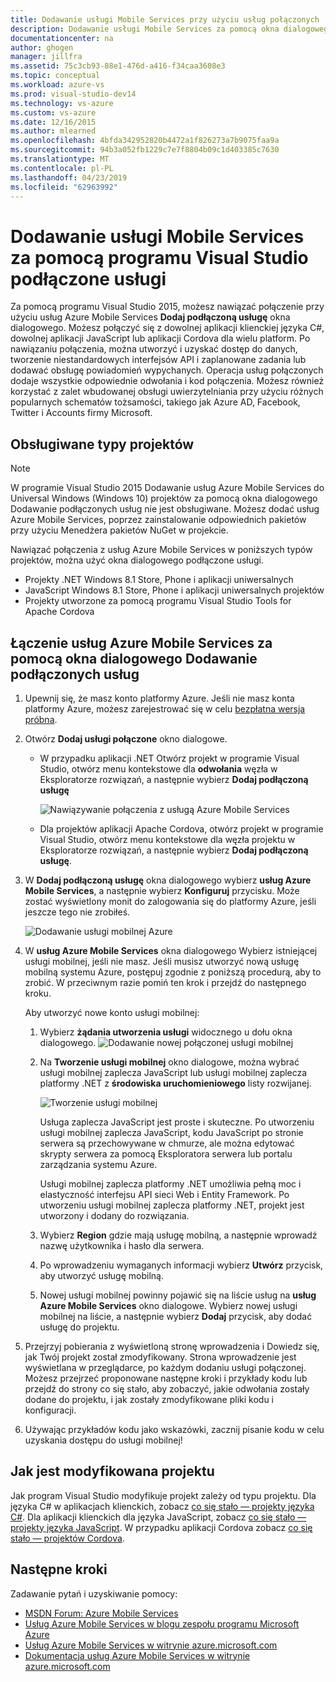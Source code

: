 ```yaml
---
title: Dodawanie usługi Mobile Services przy użyciu usług połączonych
description: Dodawanie usługi Mobile Services za pomocą okna dialogowego programu Visual Studio Dodaj połączone usługi
documentationcenter: na
author: ghogen
manager: jillfra
ms.assetid: 75c3cb93-88e1-476d-a416-f34caa3608e3
ms.topic: conceptual
ms.workload: azure-vs
ms.prod: visual-studio-dev14
ms.technology: vs-azure
ms.custom: vs-azure
ms.date: 12/16/2015
ms.author: mlearned
ms.openlocfilehash: 4bfda342952820b4472a1f826273a7b9075faa9a
ms.sourcegitcommit: 94b3a052fb1229c7e7f8804b09c1d403385c7630
ms.translationtype: MT
ms.contentlocale: pl-PL
ms.lasthandoff: 04/23/2019
ms.locfileid: "62963992"
---
```

# <a name="adding-mobile-services-by-using-visual-studio-connected-services"></a>Dodawanie usługi Mobile Services za pomocą programu Visual Studio podłączone usługi
Za pomocą programu Visual Studio 2015, możesz nawiązać połączenie przy użyciu usług Azure Mobile Services **Dodaj podłączoną usługę** okna dialogowego. Możesz połączyć się z dowolnej aplikacji klienckiej języka C#, dowolnej aplikacji JavaScript lub aplikacji Cordova dla wielu platform. Po nawiązaniu połączenia, można utworzyć i uzyskać dostęp do danych, tworzenie niestandardowych interfejsów API i zaplanowane zadania lub dodawać obsługę powiadomień wypychanych.  Operacja usług połączonych dodaje wszystkie odpowiednie odwołania i kod połączenia. Możesz również korzystać z zalet wbudowanej obsługi uwierzytelniania przy użyciu różnych popularnych schematów tożsamości, takiego jak Azure AD, Facebook, Twitter i Accounts firmy Microsoft.

## <a name="supported-project-types"></a>Obsługiwane typy projektów
> [!NOTE]
> W programie Visual Studio 2015 Dodawanie usług Azure Mobile Services do Universal Windows (Windows 10) projektów za pomocą okna dialogowego Dodawanie podłączonych usług nie jest obsługiwane. Możesz dodać usług Azure Mobile Services, poprzez zainstalowanie odpowiednich pakietów przy użyciu Menedżera pakietów NuGet w projekcie.
>
>

Nawiązać połączenia z usług Azure Mobile Services w poniższych typów projektów, można użyć okna dialogowego podłączone usługi.

* Projekty .NET Windows 8.1 Store, Phone i aplikacji uniwersalnych
* JavaScript Windows 8.1 Store, Phone i aplikacji uniwersalnych projektów
* Projekty utworzone za pomocą programu Visual Studio Tools for Apache Cordova

## <a name="connect-to-azure-mobile-services-using-the-add-connected-services-dialog"></a>Łączenie usług Azure Mobile Services za pomocą okna dialogowego Dodawanie podłączonych usług
1. Upewnij się, że masz konto platformy Azure. Jeśli nie masz konta platformy Azure, możesz zarejestrować się w celu [bezpłatna wersja próbna](http://go.microsoft.com/fwlink/?LinkId=518146).
2. Otwórz **Dodaj usługi połączone** okno dialogowe.

   * W przypadku aplikacji .NET Otwórz projekt w programie Visual Studio, otwórz menu kontekstowe dla **odwołania** węzła w Eksploratorze rozwiązań, a następnie wybierz **Dodaj podłączoną usługę**

        ![Nawiązywanie połączenia z usługą Azure Mobile Services](./media/vs-azure-tools-connected-services-add-mobile-services/IC797635.png)
   * Dla projektów aplikacji Apache Cordova, otwórz projekt w programie Visual Studio, otwórz menu kontekstowe dla węzła projektu w Eksploratorze rozwiązań, a następnie wybierz **Dodaj podłączoną usługę**.
3. W **Dodaj podłączoną usługę** okna dialogowego wybierz **usług Azure Mobile Services**, a następnie wybierz **Konfiguruj** przycisku. Może zostać wyświetlony monit do zalogowania się do platformy Azure, jeśli jeszcze tego nie zrobiłeś.

    ![Dodawanie usługi mobilnej Azure](./media/vs-azure-tools-connected-services-add-mobile-services/IC797636.png)
4. W **usług Azure Mobile Services** okna dialogowego Wybierz istniejącej usługi mobilnej, jeśli nie masz. Jeśli musisz utworzyć nową usługę mobilną systemu Azure, postępuj zgodnie z poniższą procedurą, aby to zrobić. W przeciwnym razie pomiń ten krok i przejdź do następnego kroku.

    Aby utworzyć nowe konto usługi mobilnej:

   1. Wybierz **żądania utworzenia usługi** widocznego u dołu okna dialogowego.
       ![Dodawanie nowej połączonej usługi mobilnej](./media/vs-azure-tools-connected-services-add-mobile-services/IC797637.png)
   2. Na **Tworzenie usługi mobilnej** okno dialogowe, można wybrać usługi mobilnej zaplecza JavaScript lub usługi mobilnej zaplecza platformy .NET z **środowiska uruchomieniowego** listy rozwijanej.

       ![Tworzenie usługi mobilnej](./media/vs-azure-tools-connected-services-add-mobile-services/IC797638.png)

       Usługa zaplecza JavaScript jest proste i skuteczne. Po utworzeniu usługi mobilnej zaplecza JavaScript, kodu JavaScript po stronie serwera są przechowywane w chmurze, ale można edytować skrypty serwera za pomocą Eksploratora serwera lub portalu zarządzania systemu Azure.

       Usługi mobilnej zaplecza platformy .NET umożliwia pełną moc i elastyczność interfejsu API sieci Web i Entity Framework. Po utworzeniu usługi mobilnej zaplecza platformy .NET, projekt jest utworzony i dodany do rozwiązania.
   3. Wybierz **Region** gdzie mają usługę mobilną, a następnie wprowadź nazwę użytkownika i hasło dla serwera.
   4. Po wprowadzeniu wymaganych informacji wybierz **Utwórz** przycisk, aby utworzyć usługę mobilną.
   5. Nowej usługi mobilnej powinny pojawić się na liście usług na **usług Azure Mobile Services** okno dialogowe. Wybierz nowej usługi mobilnej na liście, a następnie wybierz **Dodaj** przycisk, aby dodać usługę do projektu.
5. Przejrzyj pobierania z wyświetloną stronę wprowadzenia i Dowiedz się, jak Twój projekt został zmodyfikowany. Strona wprowadzenie jest wyświetlana w przeglądarce, po każdym dodaniu usługi połączonej. Możesz przejrzeć proponowane następne kroki i przykłady kodu lub przejdź do strony co się stało, aby zobaczyć, jakie odwołania zostały dodane do projektu, i jak zostały zmodyfikowane pliki kodu i konfiguracji.
6. Używając przykładów kodu jako wskazówki, zacznij pisanie kodu w celu uzyskania dostępu do usługi mobilnej!

## <a name="how-your-project-is-modified"></a>Jak jest modyfikowana projektu
Jak program Visual Studio modyfikuje projekt zależy od typu projektu. Dla języka C# w aplikacjach klienckich, zobacz [co się stało — projekty języka C#](http://go.microsoft.com/fwlink/p/?LinkId=513119). Dla aplikacji klienckich dla języka JavaScript, zobacz [co się stało — projekty języka JavaScript](http://go.microsoft.com/fwlink/p/?LinkId=513120). W przypadku aplikacji Cordova zobacz [co się stało — projektów Cordova](http://go.microsoft.com/fwlink/p/?LinkId=513116).

## <a name="next-steps"></a>Następne kroki
Zadawanie pytań i uzyskiwanie pomocy:

* [MSDN Forum: Azure Mobile Services](https://social.msdn.microsoft.com/forums/azure/home?forum=azuremobile)
* [Usług Azure Mobile Services w blogu zespołu programu Microsoft Azure](https://azure.microsoft.com/blog/topics/mobile/)
* [Usług Azure Mobile Services w witrynie azure.microsoft.com](https://azure.microsoft.com/services/mobile-services/)
* [Dokumentacja usług Azure Mobile Services w witrynie azure.microsoft.com](https://azure.microsoft.com/documentation/services/mobile-services/)
